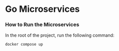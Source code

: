 # Go Microservices

### How to Run the Microservices

In the root of the project, run the following command:

```bash
docker compose up
```
